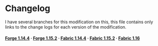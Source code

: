 # Changelog

I have several branches for this modification on this, this file contains only links to the change logs for each version of the modification.

#### [Forge 1.14.4](https://github.com/MairwunNx/RandomTeleport/blob/FORGE-1.14.4/changelog.md) · [Forge 1.15.2](https://github.com/MairwunNx/RandomTeleport/blob/FORGE-1.15.2/changelog.md) · [Fabric 1.14.4](https://github.com/MairwunNx/RandomTeleport/blob/FABRIC-1.14.4/changelog.md) · [Fabric 1.15.2](https://github.com/MairwunNx/RandomTeleport/blob/FABRIC-1.15.2/changelog.md) · [Fabric 1.16](https://github.com/MairwunNx/RandomTeleport/blob/FABRIC-1.16/changelog.md)
